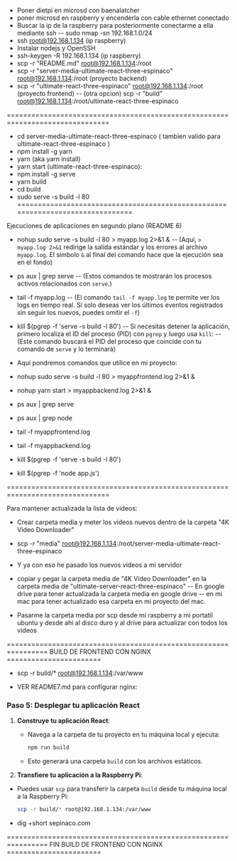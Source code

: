 - Poner dietpi en microsd con baenalatcher
- poner microsd en raspberry y encenderla con cable ethernet conectado
- Buscar la ip de la raspberry para posteriormente conectarme a ella mediante ssh
  -- sudo nmap -sn 192.168.1.0/24
- ssh root@192.168.1.134   (ip raspberry)
- Instalar nodejs y OpenSSH
- ssh-keygen -R 192.168.1.134 (ip raspberry)
- scp -r "README.md" root@192.168.1.134:/root
- scp -r "server-media-ultimate-react-three-espinaco" root@192.168.1.134:/root (proyecto backend)
- scp -r "ultimate-react-three-espinaco" root@192.168.1.134:/root (proyecto frontend)
  -- (otra opcion) scp -r "build" root@192.168.1.134:/root/ultimate-react-three-espinaco

===============================================================================
- cd server-media-ultimate-react-three-espinaco ( tambien valido para ultimate-react-three-espinaco )
- npm install -g yarn
- yarn (aka yarn install)
- yarn start
(ultimate-react-three-espinaco): 
- npm install -g serve
- yarn build
- cd build
- sudo serve -s build -l 80
===============================================================================

Ejecuciones de aplicaciones en segundo plano (README 6)

- nohup sudo serve -s build -l 80 > myapp.log 2>&1 & 
  -- (Aquí, `> myapp.log 2>&1` redirige la salida estándar y los errores al archivo `myapp.log`. El símbolo `&` al final del comando   hace que la ejecución sea en el fondo)

- ps aux | grep serve
  -- (Estos comandos te mostrarán los procesos activos relacionados con `serve`.)

- tail -f myapp.log
  -- (El comando `tail -f myapp.log` te permite ver los logs en tiempo real. Si solo deseas ver los últimos eventos registrados sin seguir los nuevos, puedes omitir el `-f`)

- kill $(pgrep -f 'serve -s build -l 80')
  -- Si necesitas detener la aplicación, primero localiza el ID del proceso (PID) con `pgrep` y luego usa `kill`:
  -- (Este comando buscará el PID del proceso que coincide con tu comando de `serve` y lo terminará)


- Aqui pondremos comandos que utilice en mi proyecto:

- nohup sudo serve -s build -l 80 > myappfrontend.log 2>&1 &
- nohup yarn start > myappbackend.log 2>&1 &

- ps aux | grep serve
- ps aux | grep node

- tail -f myappfrontend.log
- tail -f myappbackend.log

- kill $(pgrep -f 'serve -s build -l 80')
- kill $(pgrep -f 'node app.js')

===============================================================================


Para mantener actualizada la lista de videos:

- Crear carpeta media y meter los videos nuevos dentro de la carpeta "4K Video Downloader"

- scp -r "media" root@192.168.1.134:/root/server-media-ultimate-react-three-espinaco

- Y ya con eso he pasado los nuevos videos a mi servidor

- copiar y pegar la carpeta media de  "4K Video Downloader" en la carpeta media de "ultimate-server-react-three-espinaco" 
  -- En google drive para tener actualizada la carpeta media en google drive
  -- en mi mac para tener actualizado esa carpeta en mi proyecto del mac.

- Pasarme la carpeta media por scp desde mi raspberry a mi portatil ubuntu y desde ahi al disco duro y al drive para actualizar con todos los videos


================================================================ BUILD DE FRONTEND CON NGINX =======================

- scp -r build/* root@192.168.1.134:/var/www

- VER README7.md para configurar nginx:
### Paso 5: Desplegar tu aplicación React

1. **Construye tu aplicación React**:
   - Navega a la carpeta de tu proyecto en tu máquina local y ejecuta:
     ```bash
     npm run build
     ```
   - Esto generará una carpeta `build` con los archivos estáticos.

2. **Transfiere tu aplicación a la Raspberry Pi**:
  - Puedes usar `scp` para transferir la carpeta `build` desde tu máquina local a la Raspberry Pi:
     ```bash
     scp -r build/* root@192.168.1.134:/var/www
     ```

- dig +short sepinaco.com

================================================================ FIN BUILD DE FRONTEND CON NGINX =======================

